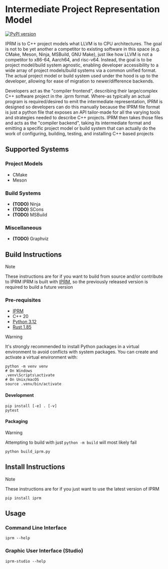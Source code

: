 # Intermediate Project Representation Model

[![PyPI version](https://img.shields.io/pypi/v/iprm.svg)](https://pypi.org/project/iprm/)

IPRM is to C++ project models what LLVM is to CPU architectures.
The goal is not to be yet another a competitor to existing software in this space (e.g. CMake, Meson, Ninja, MSBuild,
GNU Make), just like
how LLVM is not a competitor to x86-64, Aarch64, and risc-v64. Instead, the goal is to be project
model/build system agnostic, enabling developer accessibility to a wide array of project
models/build systems via a common unified format. The actual project model or build
system used under the hood is up to the developer, allowing for ease of migration to
newer/difference backends.

Developers act as the "compiler frontend", describing their large/complex C++ software project
in the .iprm format. Where-as typically an actual program is required/desired to emit the
intermediate representation, IPRM is designed so developers can do this manually because the
IPRM file format is just a python file that exposes an API tailor-made for all the varying tools
and strategies needed to describe C++ projects. IPRM then takes those files and acts as
the "compiler backend", taking its intermediate format and emitting a specific project model or
build system that can actually do the work of configuring, building, testing, and installing
C++ based projects

## Supported Systems

### Project Models

- CMake
- Meson

### Build Systems

- **(TODO)** Ninja
- **(TODO)** SCons
- **(TODO)** MSBuild

### Miscellaneous 

- **(TODO)** Graphviz

## Build Instructions
> [!NOTE]
> These instructions are for if you want to build from source and/or contribute to IPRM
> IPRM is built with [IPRM](https://pypi.org/project/iprm/), so the previously released version is required to build a future version

### Pre-requisites
- [IPRM](https://pypi.org/project/iprm/)
- C++ 20
- [Python 3.12](https://www.python.org/downloads/)
- [Rust 1.85](https://rustup.rs/)

> [!WARNING]
> It's strongly recommended to install Python packages in a virtual environment to avoid conflicts with system
packages. You can create and activate a virtual environment with:
> ```
> python -m venv venv
> # On Windows
> .venv\Scripts\activate
> # On Unix/macOS
> source .venv/bin/activate
> ```

#### Development
```
pip install [-e] . [-v]
pytest
```

#### Packaging
> [!WARNING]
> Attempting to build with just `python -m build` will most likely fail
```
python build_iprm.py
```

## Install Instructions
> [!NOTE]
> These instructions are for if you just want to use the latest version of IPRM

```
pip install iprm
```

## Usage
### Command Line Interface
`iprm --help`

### Graphic User Interface (Studio)
`iprm-studio --help`
